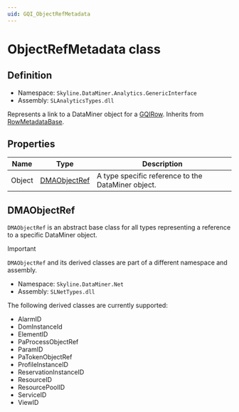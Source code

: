 ```yaml
---
uid: GQI_ObjectRefMetadata
---
```


# ObjectRefMetadata class

## Definition

- Namespace: `Skyline.DataMiner.Analytics.GenericInterface`
- Assembly: `SLAnalyticsTypes.dll`

Represents a link to a DataMiner object for a [GQIRow](xref:GQI_GQIRow).
Inherits from [RowMetadataBase](xref:GQI_RowMetadataBase).

## Properties

| Name | Type | Description |
| ---- | ---- | ----------- |
| Object | [DMAObjectRef](#dmaobjectref) | A type specific reference to the DataMiner object. |

## DMAObjectRef

`DMAObjectRef` is an abstract base class for all types representing a reference to a specific DataMiner object.

> [!IMPORTANT]
> `DMAObjectRef` and its derived classes are part of a different namespace and assembly.
>
> - Namespace: `Skyline.DataMiner.Net`
> - Assembly: `SLNetTypes.dll`

The following derived classes are currently supported:

- AlarmID
- DomInstanceId
- ElementID
- PaProcessObjectRef
- ParamID
- PaTokenObjectRef
- ProfileInstanceID
- ReservationInstanceID
- ResourceID
- ResourcePoolID
- ServiceID
- ViewID
